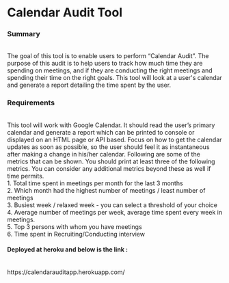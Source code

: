 # Calendar Audit Tool

<h3>Summary</h3></br>
The goal of this tool is to enable users to perform “Calendar Audit”.
The purpose of this audit is to help users to track how much time they are spending on
meetings, and if they are conducting the right meetings and spending their time on the right
goals.
This tool will look at a user's calendar and generate a report detailing the time spent by the user.</br>
<h3>Requirements</h3></br>
This tool will work with Google Calendar. It should read the user’s primary calendar and
generate a report which can be printed to console or displayed on an HTML page or API based.
Focus on how to get the calendar updates as soon as possible, so the user should feel it as
instantaneous after making a change in his/her calendar.
Following are some of the metrics that can be shown. You should print at least three of the
following metrics. You can consider any additional metrics beyond these as well if time permits.</br>
1. Total time spent in meetings per month for the last 3 months </br>
2. Which month had the highest number of meetings / least number of meetings</br>
3. Busiest week / relaxed week - you can select a threshold of your choice</br>
4. Average number of meetings per week, average time spent every week in
meetings.</br>
5. Top 3 persons with whom you have meetings</br>
6. Time spent in Recruiting/Conducting interview
</br>

<h4>Deployed at heroku and below is the link : </h4></br>
https://calendarauditapp.herokuapp.com/
